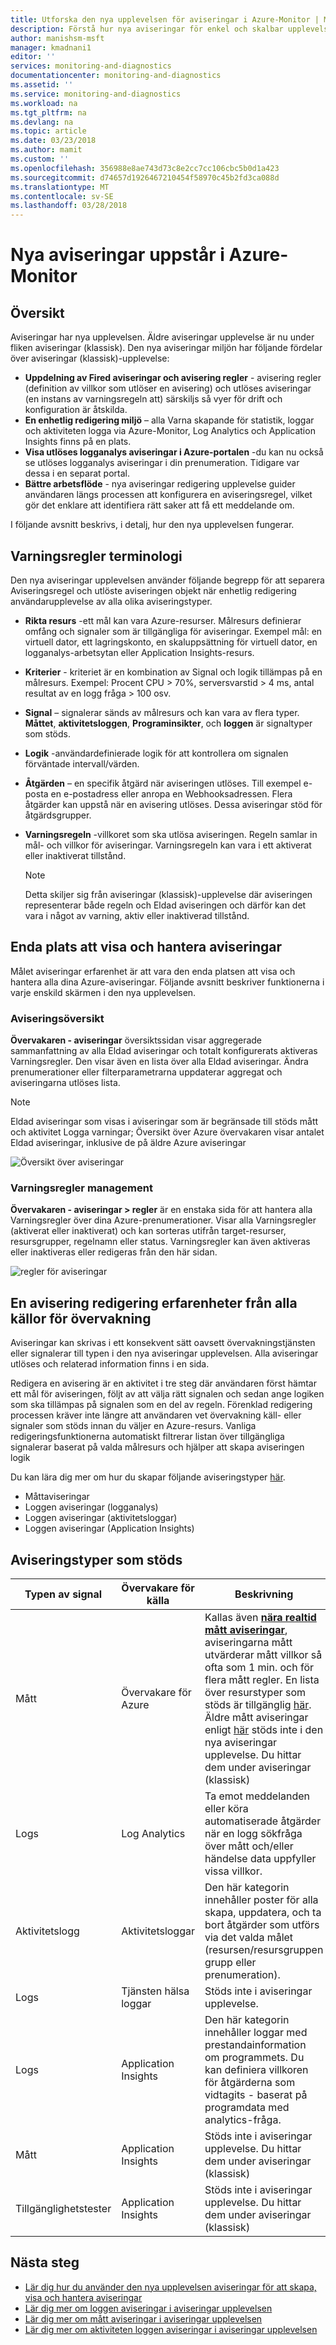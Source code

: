 ```yaml
---
title: Utforska den nya upplevelsen för aviseringar i Azure-Monitor | Microsoft Docs
description: Förstå hur nya aviseringar för enkel och skalbar upplevelse i Azure gör redigering, visa och hantera aviseringar enklare
author: manishsm-msft
manager: kmadnani1
editor: ''
services: monitoring-and-diagnostics
documentationcenter: monitoring-and-diagnostics
ms.assetid: ''
ms.service: monitoring-and-diagnostics
ms.workload: na
ms.tgt_pltfrm: na
ms.devlang: na
ms.topic: article
ms.date: 03/23/2018
ms.author: mamit
ms.custom: ''
ms.openlocfilehash: 356988e8ae743d73c8e2cc7cc106cbc5b0d1a423
ms.sourcegitcommit: d74657d1926467210454f58970c45b2fd3ca088d
ms.translationtype: MT
ms.contentlocale: sv-SE
ms.lasthandoff: 03/28/2018
---
```

# <a name="the-new-alerts-experience-in-azure-monitor"></a>Nya aviseringar uppstår i Azure-Monitor

## <a name="overview"></a>Översikt
Aviseringar har nya upplevelsen. Äldre aviseringar upplevelse är nu under fliken aviseringar (klassisk). Den nya aviseringar miljön har följande fördelar över aviseringar (klassisk)-upplevelse:

 - **Uppdelning av Fired aviseringar och avisering regler** - avisering regler (definition av villkor som utlöser en avisering) och utlöses aviseringar (en instans av varningsregeln att) särskiljs så vyer för drift och konfiguration är åtskilda.
 - **En enhetlig redigering miljö** – alla Varna skapande för statistik, loggar och aktiviteten logga via Azure-Monitor, Log Analytics och Application Insights finns på en plats. 
 - **Visa utlöses logganalys aviseringar i Azure-portalen** -du kan nu också se utlöses logganalys aviseringar i din prenumeration. Tidigare var dessa i en separat portal. 
 - **Bättre arbetsflöde** - nya aviseringar redigering upplevelse guider användaren längs processen att konfigurera en aviseringsregel, vilket gör det enklare att identifiera rätt saker att få ett meddelande om.
 

I följande avsnitt beskrivs, i detalj, hur den nya upplevelsen fungerar.

## <a name="alert-rules-terminology"></a>Varningsregler terminologi
Den nya aviseringar upplevelsen använder följande begrepp för att separera Aviseringsregel och utlöste aviseringen objekt när enhetlig redigering användarupplevelse av alla olika aviseringstyper.

- **Rikta resurs** -ett mål kan vara Azure-resurser. Målresurs definierar omfång och signaler som är tillgängliga för aviseringar. Exempel mål: en virtuell dator, ett lagringskonto, en skaluppsättning för virtuell dator, en logganalys-arbetsytan eller Application Insights-resurs.

- **Kriterier** - kriteriet är en kombination av Signal och logik tillämpas på en målresurs. Exempel: Procent CPU > 70%, serversvarstid > 4 ms, antal resultat av en logg fråga > 100 osv. 

- **Signal** – signalerar sänds av målresurs och kan vara av flera typer. **Måttet**, **aktivitetsloggen**, **Programinsikter**, och **loggen** är signaltyper som stöds.

- **Logik** -användardefinierade logik för att kontrollera om signalen förväntade intervall/värden.  
 
- **Åtgärden** – en specifik åtgärd när aviseringen utlöses. Till exempel e-posta en e-postadress eller anropa en Webhooksadressen. Flera åtgärder kan uppstå när en avisering utlöses. Dessa aviseringar stöd för åtgärdsgrupper.  
 
- **Varningsregeln** -villkoret som ska utlösa aviseringen. Regeln samlar in mål- och villkor för aviseringar. Varningsregeln kan vara i ett aktiverat eller inaktiverat tillstånd.
 
    > [!NOTE]
    > Detta skiljer sig från aviseringar (klassisk)-upplevelse där aviseringen representerar både regeln och Eldad aviseringen och därför kan det vara i något av varning, aktiv eller inaktiverad tillstånd.
    >

## <a name="single-place-to-view-and-manage-alerts"></a>Enda plats att visa och hantera aviseringar
Målet aviseringar erfarenhet är att vara den enda platsen att visa och hantera alla dina Azure-aviseringar. Följande avsnitt beskriver funktionerna i varje enskild skärmen i den nya upplevelsen.

### <a name="alerts-overview-page"></a>Aviseringsöversikt
**Övervakaren - aviseringar** översiktssidan visar aggregerade sammanfattning av alla Eldad aviseringar och totalt konfigurerats aktiveras Varningsregler. Den visar även en lista över alla Eldad aviseringar. Ändra prenumerationer eller filterparametrarna uppdaterar aggregat och aviseringarna utlöses lista.

> [!NOTE]
> Eldad aviseringar som visas i aviseringar som är begränsade till stöds mått och aktivitet Logga varningar; Översikt över Azure övervakaren visar antalet Eldad aviseringar, inklusive de på äldre Azure aviseringar

 ![Översikt över aviseringar](./media/monitoring-overview-unified/alerts-preview-overview.png) 

### <a name="alert-rules-management"></a>Varningsregler management
**Övervakaren - aviseringar > regler** är en enstaka sida för att hantera alla Varningsregler över dina Azure-prenumerationer. Visar alla Varningsregler (aktiverat eller inaktiverat) och kan sorteras utifrån target-resurser, resursgrupper, regelnamn eller status. Varningsregler kan även aktiveras eller inaktiveras eller redigeras från den här sidan.  

 ![regler för aviseringar](./media/monitoring-overview-unified/alerts-preview-rules.png)


## <a name="one-alert-authoring-experience-across-all-monitoring-sources"></a>En avisering redigering erfarenheter från alla källor för övervakning
Aviseringar kan skrivas i ett konsekvent sätt oavsett övervakningstjänsten eller signalerar till typen i den nya aviseringar upplevelsen. Alla aviseringar utlöses och relaterad information finns i en sida.  
 
Redigera en avisering är en aktivitet i tre steg där användaren först hämtar ett mål för aviseringen, följt av att välja rätt signalen och sedan ange logiken som ska tillämpas på signalen som en del av regeln. Förenklad redigering processen kräver inte längre att användaren vet övervakning käll- eller signaler som stöds innan du väljer en Azure-resurs. Vanliga redigeringsfunktionerna automatiskt filtrerar listan över tillgängliga signalerar baserat på valda målresurs och hjälper att skapa aviseringen logik

Du kan lära dig mer om hur du skapar följande aviseringstyper [här](monitor-alerts-unified-usage.md).
- Måttaviseringar
- Loggen aviseringar (logganalys)
- Loggen aviseringar (aktivitetsloggar)
- Loggen aviseringar (Application Insights)

 

## <a name="alert-types-supported"></a>Aviseringstyper som stöds


| **Typen av signal** | **Övervakare för källa** | **Beskrivning** | 
|-------------|----------------|-------------|
| Mått | Övervakare för Azure | Kallas även [ **nära realtid mått aviseringar**](monitoring-near-real-time-metric-alerts.md), aviseringarna mått utvärderar mått villkor så ofta som 1 min. och för flera mått regler. En lista över resurstyper som stöds är tillgänglig [här](monitoring-near-real-time-metric-alerts.md#metrics-and-dimensions-supported). Äldre mått aviseringar enligt [här](monitoring-overview-alerts.md#alerts-in-different-azure-services) stöds inte i den nya aviseringar upplevelse. Du hittar dem under aviseringar (klassisk)|
| Logs  | Log Analytics | Ta emot meddelanden eller köra automatiserade åtgärder när en logg sökfråga över mått och/eller händelse data uppfyller vissa villkor.|
| Aktivitetslogg | Aktivitetsloggar | Den här kategorin innehåller poster för alla skapa, uppdatera, och ta bort åtgärder som utförs via det valda målet (resursen/resursgruppen grupp eller prenumeration). |
| Logs  | Tjänsten hälsa loggar | Stöds inte i aviseringar upplevelse.   |
| Logs  | Application Insights | Den här kategorin innehåller loggar med prestandainformation om programmets. Du kan definiera villkoren för åtgärderna som vidtagits - baserat på programdata med analytics-fråga. |
| Mått | Application Insights | Stöds inte i aviseringar upplevelse. Du hittar dem under aviseringar (klassisk) |
| Tillgänglighetstester | Application Insights | Stöds inte i aviseringar upplevelse. Du hittar dem under aviseringar (klassisk) |


## <a name="next-steps"></a>Nästa steg
- [Lär dig hur du använder den nya upplevelsen aviseringar för att skapa, visa och hantera aviseringar](monitor-alerts-unified-usage.md)
- [Lär dig mer om loggen aviseringar i aviseringar upplevelsen](monitor-alerts-unified-log.md)
- [Lär dig mer om mått aviseringar i aviseringar upplevelsen](monitoring-near-real-time-metric-alerts.md)
- [Lär dig mer om aktiviteten loggen aviseringar i aviseringar upplevelsen](monitoring-activity-log-alerts-new-experience.md)

